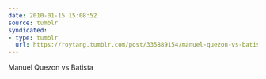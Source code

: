 ```yaml
---
date: 2010-01-15 15:08:52
source: tumblr
syndicated:
- type: tumblr
  url: https://roytang.tumblr.com/post/335889154/manuel-quezon-vs-batista
---
```


<p>Manuel Quezon vs Batista</p>